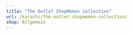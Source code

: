 ```yaml
---
title: "The Outlet ShopMemon Collection"
url: /karachi/the-outlet-shopmemon-collection/
shop: Allgemein
---
```

